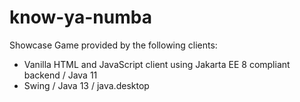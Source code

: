 # know-ya-numba
Showcase Game provided by the following clients:
- Vanilla HTML and JavaScript client using Jakarta EE 8 compliant backend / Java 11
- Swing / Java 13 / java.desktop
